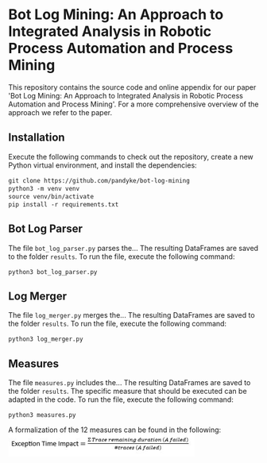 # Bot Log Mining: An Approach to Integrated Analysis in Robotic Process Automation and Process Mining

This repository contains the source code and online appendix for our paper 'Bot Log Mining: An Approach to Integrated Analysis in Robotic Process Automation and Process Mining'. 
For a more comprehensive overview of the approach we refer to the paper.


## Installation

Execute the following commands to check out the repository, create a new Python virtual environment, and install the dependencies:

```
git clone https://github.com/pandyke/bot-log-mining
python3 -m venv venv
source venv/bin/activate
pip install -r requirements.txt
```


## Bot Log Parser

The file `bot_log_parser.py` parses the...
The resulting DataFrames are saved to the folder `results`.
To run the file, execute the following command:
```
python3 bot_log_parser.py
```


## Log Merger

The file `log_merger.py` merges the...
The resulting DataFrames are saved to the folder `results`.
To run the file, execute the following command:
```
python3 log_merger.py
```


## Measures

The file `measures.py` includes the...
The resulting DataFrames are saved to the folder `results`.
The specific measure that should be executed can be adapted in the code.
To run the file, execute the following command:
```
python3 measures.py
```
A formalization of the 12 measures can be found in the following:
![Alt text](https://github.com/pandyke/bot-log-mining/blob/main/measure_formalizations/Measure_formalizations.JPG?raw=true "Measure formalizations")
